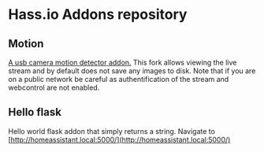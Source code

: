 # Hass.io Addons repository

## Motion 
[A usb camera motion detector addon.](./motion) This fork allows viewing the live stream and by default does not save any images to disk. Note that if you are on a public network be careful as authentification of the stream and webcontrol are not enabled.

## Hello flask
Hello world flask addon that simply returns a string. Navigate to [http://homeassistant.local:5000/](http://homeassistant.local:5000/)
